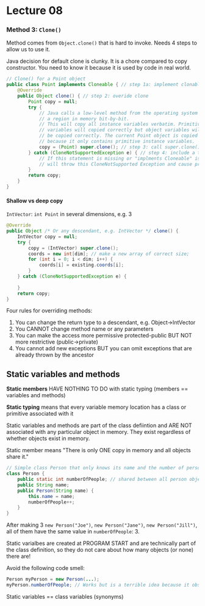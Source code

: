 # Lecture 08

### Method 3: `Clone()`

Method comes from `Object.clone()` that is hard to invoke.
Needs 4 steps to allow us to use it.

Java decision for default clone is clunky. 
It is a chore compared to copy constructor.
You need to know it because it is used by code in real world.

```java
// Clone() for a Point object
public class Point implements Cloneable { // step 1a: implement clonable
	@Override
	public Object clone() { // step 2: overide clone
		Point copy = null;
		try {
			// Java calls a low-level method from the operating system to copy
			// a region in memory bit-by-bit.
			// This will copy all instance variables verbatim. Primitive
			// variables will copied correctly but object variables will NOT
			// be copied correctly. The current Point object is copied correctly
			// because it only contains primitive instance variables.
			copy = (Point) super.clone(); // step 3: call super.clone()
		} catch (CloneNotSupportedException e) { // step 4: include a try-catch{} statement
			// If this statement is missing or "implments Cloneable" is missing,
			// will throw this CloneNotSupported Exception and cause problems.
		}
		return copy;
	}
}
```

#### Shallow vs deep copy

`IntVector`: `int Point` in several dimensions, e.g. 3

```java
@Override
public Object /* Or any descendant, e.g. IntVector */ clone() {
	IntVector copy = null;
	try {
		copy = (IntVector) super.clone();
		coords = new int[dim]; // make a new array of correct size;
		for (int i = 0; i < dim; i++) {
			coords[i] = existing.coords[i];
		}
	} catch (CloneNotSupportedException e) {
			
	}
	return copy;
}
```

Four rules for overriding methods:

1. You can change the return type to a descendant, e.g. Object->IntVector
2. You CANNOT change method name or any parameters
3. You can make the access more permissive protected-public BUT NOT more restrictive (public->private)
4. You cannot add new exceptions BUT you can omit exceptions that are already thrown by the ancestor

## Static variables and methods

**Static members** HAVE NOTHING TO DO with static typing (members == variables and methods)

**Static typing** means that every variable memory location has a class or primitive associated with it

Static variables and methods are part of the class defiintion and ARE NOT associated with any particular object in memory.
They exist regardless of whether objects exist in memory.

Static member means "There is only ONE copy in memory and all objects share it."

```java
// Simple class Person that only knows its name and the number of persons in existance.
class Person {
	public static int numberOfPeople; // shared between all person objects!
	public String name;
	public Person(String name) {
		this.name = name;
		numberOfPeople++;
	}
}
```

After making 3 `new Person("Joe")`, `new Person("Jane")`, `new Person("Jill")`,
all of them have the same value in `numberOfPeople`: 3.

Static varialbes are created at PROGRAM START and are technically part of the class definition,
so they do not care about how many objects (or none) there are!

Avoid the following code smell:
```java
Person myPerson = new Person(...);
myPerson.numberOfPeople; // Works but is a terrible idea because it obscures the fact that number of people is static.
```

Static variables == class variables (synonyms)
